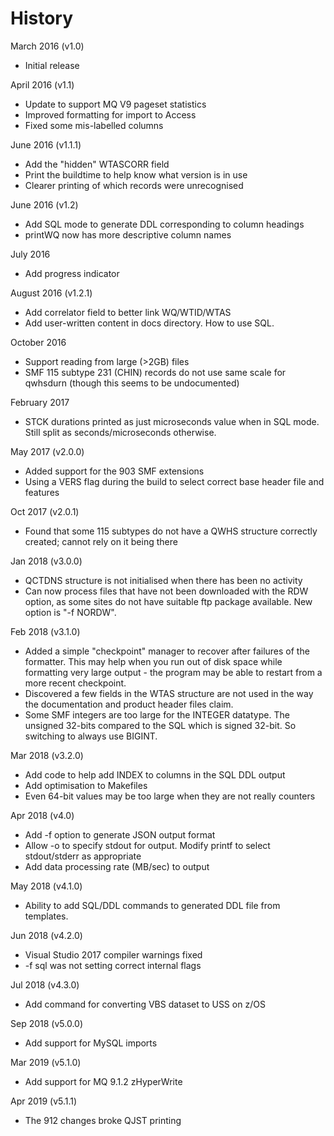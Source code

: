 
History
=======
March 2016 (v1.0)
* Initial release

April 2016 (v1.1)
* Update to support MQ V9 pageset statistics
* Improved formatting for import to Access
* Fixed some mis-labelled columns

June 2016 (v1.1.1)
* Add the "hidden" WTASCORR field
* Print the buildtime to help know what version is in use
* Clearer printing of which records were unrecognised

June 2016 (v1.2)
* Add SQL mode to generate DDL corresponding to column headings
* printWQ now has more descriptive column names

July 2016
* Add progress indicator

August 2016 (v1.2.1)
* Add correlator field to better link WQ/WTID/WTAS
* Add user-written content in docs directory. How to use SQL.

October 2016
* Support reading from large (>2GB) files
* SMF 115 subtype 231 (CHIN) records do not use same scale for qwhsdurn
(though this seems to be undocumented)

February 2017
* STCK durations printed as just microseconds value when in SQL mode. Still
split as seconds/microseconds otherwise.

May 2017 (v2.0.0)
* Added support for the 903 SMF extensions
* Using a VERS flag during the build to select correct base header file
and features

Oct 2017 (v2.0.1)
* Found that some 115 subtypes do not have a QWHS structure correctly
created; cannot rely on it being there

Jan 2018 (v3.0.0)
* QCTDNS structure is not initialised when there has been no activity
* Can now process files that have not been downloaded with the RDW option,
as some sites do not have suitable ftp package available. New option
is "-f NORDW".

Feb 2018 (v3.1.0)
* Added a simple "checkpoint" manager to recover after failures of the
formatter. This may help when you run out of disk space while formatting
very large output - the program may be able to restart from a more recent
checkpoint.
* Discovered a few fields in the WTAS structure are not used in the way
the documentation and product header files claim.
* Some SMF integers are too large for the INTEGER datatype. The unsigned
32-bits compared to the SQL which is signed 32-bit. So switching
to always use BIGINT.

Mar 2018 (v3.2.0)
* Add code to help add INDEX to columns in the SQL DDL output
* Add optimisation to Makefiles
* Even 64-bit values may be too large when they are not really counters

Apr 2018 (v4.0)
* Add -f option to generate JSON output format
* Allow -o to specify stdout for output. Modify printf to select stdout/stderr
as appropriate
* Add data processing rate (MB/sec) to output

May 2018 (v4.1.0)
* Ability to add SQL/DDL commands to generated DDL file from templates.

Jun 2018 (v4.2.0)
* Visual Studio 2017 compiler warnings fixed
* -f sql was not setting correct internal flags

Jul 2018 (v4.3.0)
* Add command for converting VBS dataset to USS on z/OS

Sep 2018 (v5.0.0)
* Add support for MySQL imports

Mar 2019 (v5.1.0)
* Add support for MQ 9.1.2 zHyperWrite

Apr 2019 (v5.1.1)
* The 912 changes broke QJST printing
